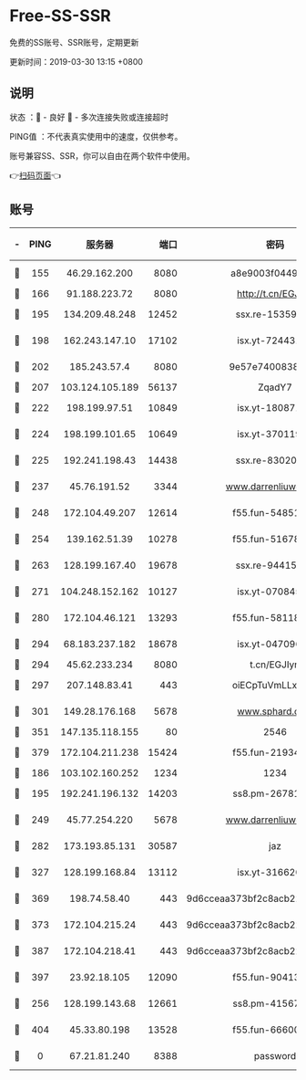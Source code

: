 # Free-SS-SSR

免费的SS账号、SSR账号，定期更新

更新时间：2019-03-30 13:15 +0800

## 说明

状态     ：🙂 - 良好 🙁 - 多次连接失败或连接超时

PING值   ：不代表真实使用中的速度，仅供参考。

账号兼容SS、SSR，你可以自由在两个软件中使用。

👉[扫码页面](https://liesauer.github.io/Free-SS-SSR/)👈

## 账号

|-|PING|服务器|端口|密码|加密方式|区域|
|:----:|:----:|:-----:|-----:|:----:|:----:|:----:|
|🙂|155|46.29.162.200|8080|a8e9003f0449cea5|chacha20-ietf|RU|
|🙂|166|91.188.223.72|8080|http://t.cn/EGJIyrl|rc4-md5|RU|
|🙂|195|134.209.48.248|12452|ssx.re-15359519|aes-256-cfb|US|
|🙂|198|162.243.147.10|17102|isx.yt-72443104|aes-256-cfb|US|
|🙂|202|185.243.57.4|8080|9e57e7400838a01e|chacha20-ietf|US|
|🙂|207|103.124.105.189|56137|ZqadY7|chacha20|US|
|🙂|222|198.199.97.51|10849|isx.yt-18087138|aes-256-cfb|US|
|🙂|224|198.199.101.65|10649|isx.yt-37011901|aes-256-cfb|US|
|🙂|225|192.241.198.43|14438|ssx.re-83020606|aes-256-cfb|US|
|🙂|237|45.76.191.52|3344|www.darrenliuwei.com|aes-256-cfb|JP|
|🙂|248|172.104.49.207|12614|f55.fun-54851192|aes-256-cfb|SG|
|🙂|254|139.162.51.39|10278|f55.fun-51678330|aes-256-cfb|SG|
|🙂|263|128.199.167.40|19678|ssx.re-94415415|aes-256-cfb|SG|
|🙂|271|104.248.152.162|10127|isx.yt-07084536|aes-256-cfb|SG|
|🙂|280|172.104.46.121|13293|f55.fun-58118866|aes-256-cfb|SG|
|🙂|294|68.183.237.182|18678|isx.yt-04709646|aes-256-cfb|SG|
|🙂|294|45.62.233.234|8080|t.cn/EGJIyrl|rc4-md5|CA|
|🙂|297|207.148.83.41|443|oiECpTuVmLLxk4Ts|aes-256-cfb|AU|
|🙂|301|149.28.176.168|5678|www.sphard.com|aes-256-cfb|AU|
|🙂|351|147.135.118.155|80|2546|chacha20|US|
|🙂|379|172.104.211.238|15424|f55.fun-21934878|aes-256-cfb|US|
|🙂|186|103.102.160.252|1234|1234|rc4-md5|JP|
|🙂|195|192.241.196.132|14203|ss8.pm-26781562|aes-256-cfb|US|
|🙂|249|45.77.254.220|5678|www.darrenliuwei.com|aes-256-cfb|SG|
|🙂|282|173.193.85.131|30587|jaz|aes-256-cfb|US|
|🙂|327|128.199.168.84|13112|isx.yt-31662072|aes-256-cfb|SG|
|🙂|369|198.74.58.40|443|9d6cceaa373bf2c8acb22e60b6a58be6|aes-256-cfb|US|
|🙂|373|172.104.215.24|443|9d6cceaa373bf2c8acb22e60b6a58be6|aes-256-cfb|US|
|🙂|387|172.104.218.41|443|9d6cceaa373bf2c8acb22e60b6a58be6|aes-256-cfb|US|
|🙂|397|23.92.18.105|12090|f55.fun-90413595|aes-256-cfb|US|
|🙁|256|128.199.143.68|12661|ss8.pm-41567124|aes-256-cfb|SG|
|🙁|404|45.33.80.198|13528|f55.fun-66600164|aes-256-cfb|US|
|🙁|0|67.21.81.240|8388|password|aes-256-cfb|US|
